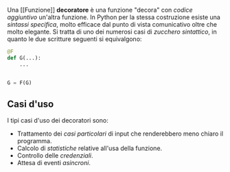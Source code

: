 Una [[Funzione]] __decoratore__ è una funzione "decora" con _codice aggiuntivo_ un'altra funzione.
In Python per la stessa costruzione esiste una _sintassi specifica_, molto efficace dal punto di vista comunicativo oltre che molto elegante.
Si tratta di uno dei numerosi casi di _zucchero sintattico_, in quanto le due scritture seguenti si equivalgono:
```python
@F
def G(...):
	...


G = F(G)
```

## Casi d'uso
I tipi casi d'uso dei decoratori sono:
- Trattamento dei _casi particolari_ di input che renderebbero meno chiaro il programma.
- Calcolo di _statistiche_ relative all'usa della funzione.
- Controllo delle _credenziali_.
- Attesa di eventi _asincroni_.